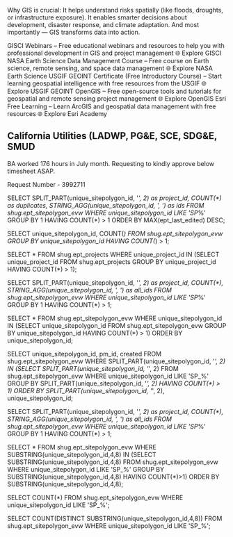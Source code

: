 Why GIS is crucial:
It helps understand risks spatially (like floods, droughts, or infrastructure exposure).
It enables smarter decisions about development, disaster response, and climate adaptation.
And most importantly — GIS transforms data into action.

GISCI Webinars – Free educational webinars and resources to help you with professional development in GIS and project management
🌐 Explore GISCI
NASA Earth Science Data Management Course – Free course on Earth science, remote sensing, and space data management
🌐 Explore NASA Earth Science
USGIF GEOINT Certificate (Free Introductory Course) – Start learning geospatial intelligence with free resources from the USGIF
🌐 Explore USGIF GEOINT
OpenGIS – Free open-source tools and tutorials for geospatial and remote sensing project management
🌐 Explore OpenGIS
Esri Free Learning – Learn ArcGIS and geospatial data management with free resources
🌐 Explore Esri Academy

California Utilities (LADWP, PG&E, SCE, SDG&E, SMUD
----

BA worked 176 hours in July month. Requesting to kindly approve below timesheet ASAP.

Request Number - 3992711

SELECT SPLIT_PART(unique_sitepolygon_id, '_', 2) as project_id, COUNT(*) as duplicates, STRING_AGG(unique_sitepolygon_id, ', ') as ids FROM shug.ept_sitepolygon_evw WHERE unique_sitepolygon_id LIKE 'SP_%' GROUP BY 1 HAVING COUNT(*) > 1 ORDER BY MAX(ept_last_edited) DESC;

SELECT unique_sitepolygon_id, COUNT(*) FROM shug.ept_sitepolygon_evw GROUP BY unique_sitepolygon_id HAVING COUNT(*) > 1;

SELECT * FROM shug.ept_projects WHERE unique_project_id IN (SELECT unique_project_id FROM shug.ept_projects GROUP BY unique_project_id HAVING COUNT(*) > 1);

SELECT SPLIT_PART(unique_sitepolygon_id, '_', 2) as project_id, COUNT(*), STRING_AGG(unique_sitepolygon_id, ', ') as all_ids FROM shug.ept_sitepolygon_evw WHERE unique_sitepolygon_id LIKE 'SP_%' GROUP BY 1 HAVING COUNT(*) > 1;

SELECT * FROM shug.ept_sitepolygon_evw WHERE unique_sitepolygon_id IN (SELECT unique_sitepolygon_id FROM shug.ept_sitepolygon_evw GROUP BY unique_sitepolygon_id HAVING COUNT(*) > 1) ORDER BY unique_sitepolygon_id;

SELECT unique_sitepolygon_id, pm_id, created FROM shug.ept_sitepolygon_evw WHERE SPLIT_PART(unique_sitepolygon_id, '_', 2) IN (SELECT SPLIT_PART(unique_sitepolygon_id, '_', 2) FROM shug.ept_sitepolygon_evw WHERE unique_sitepolygon_id LIKE 'SP_%' GROUP BY SPLIT_PART(unique_sitepolygon_id, '_', 2) HAVING COUNT(*) > 1) ORDER BY SPLIT_PART(unique_sitepolygon_id, '_', 2), unique_sitepolygon_id;

SELECT SPLIT_PART(unique_sitepolygon_id, '_', 2) as project_id, COUNT(*), STRING_AGG(unique_sitepolygon_id, ', ') as all_ids FROM shug.ept_sitepolygon_evw WHERE unique_sitepolygon_id LIKE 'SP_%' GROUP BY 1 HAVING COUNT(*) > 1;

SELECT * FROM shug.ept_sitepolygon_evw WHERE SUBSTRING(unique_sitepolygon_id,4,8) IN (SELECT SUBSTRING(unique_sitepolygon_id,4,8) FROM shug.ept_sitepolygon_evw WHERE unique_sitepolygon_id LIKE 'SP_%' GROUP BY SUBSTRING(unique_sitepolygon_id,4,8) HAVING COUNT(*)>1) ORDER BY SUBSTRING(unique_sitepolygon_id,4,8);

SELECT COUNT(*) FROM shug.ept_sitepolygon_evw WHERE unique_sitepolygon_id LIKE 'SP_%';

SELECT COUNT(DISTINCT SUBSTRING(unique_sitepolygon_id,4,8)) FROM shug.ept_sitepolygon_evw WHERE unique_sitepolygon_id LIKE 'SP_%';
